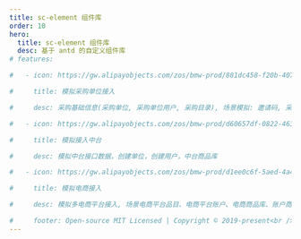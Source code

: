 ```yaml
---
title: sc-element 组件库
order: 10
hero:
  title: sc-element 组件库
  desc: 基于 antd 的自定义组件库
# features:

#   - icon: https://gw.alipayobjects.com/zos/bmw-prod/881dc458-f20b-407b-947a-95104b5ec82b/k79dm8ih_w144_h144.png

#     title: 模拟采购单位接入

#     desc: 采购基础信息(采购单位, 采购单位用户, 采购目录), 场景模拟: 邀请码, 采购协议:(普通协议, 电商协议, 商品上下架)，订单，售后单

#   - icon: https://gw.alipayobjects.com/zos/bmw-prod/d60657df-0822-4631-9d7c-e7a869c2f21c/k79dmz3q_w126_h126.png

#     title: 模拟接入中台

#     desc: 模拟中台接口数据，创建单位，创建用户，中台商品库

#   - icon: https://gw.alipayobjects.com/zos/bmw-prod/d1ee0c6f-5aed-4a45-a507-339a4bfe076c/k7bjsocq_w144_h144.png

#     title: 模拟电商接入

#     desc: 模拟多电商平台接入, 场景电商平台品目、电商平台账户、电商商品库、账户商品库、电商订单、售后单

#     footer: Open-source MIT Licensed | Copyright © 2019-present<br />Powered by self
---
```

